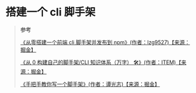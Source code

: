 # 搭建一个 cli 脚手架

> **参考**
>
> [《从零搭建一个前端 cli 脚手架并发布到 npm》(作者：lzg9527)【来源：掘金】](https://juejin.cn/post/7010673349571379231)
>
> [《从 0 构建自己的脚手架/CLI 知识体系（万字） 🛠》(作者：ITEM)【来源：掘金】](https://juejin.cn/post/6966119324478079007)
>
> [《手把手教你写一个脚手架》(作者：谭光志)【来源：掘金】](https://juejin.cn/post/6932610749906812935)
